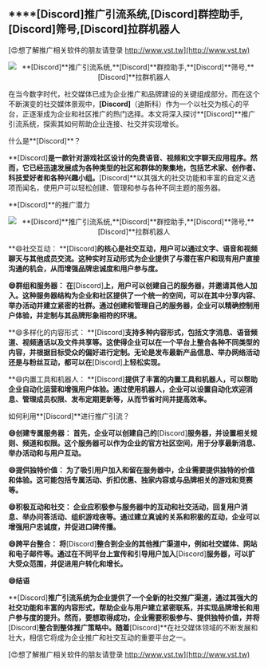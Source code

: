 ## ****[Discord]**推广引流系统,**[Discord]**群控助手,**[Discord]**筛号,**[Discord]**拉群机器人**

[😍想了解推广相关软件的朋友请登录 http://www.vst.tw](http://www.vst.tw)

 <center><img src="https://vst.tw/MP4/tuiguang/png/3.png" alt="**[Discord]**推广引流系统,**[Discord]**群控助手,**[Discord]**筛号,**[Discord]**拉群机器人"></center>

在当今数字时代，社交媒体已成为企业推广和品牌建设的关键组成部分。而在这个不断演变的社交媒体景观中，**[Discord]**（迪斯科）作为一个以社交为核心的平台，正逐渐成为企业和社区推广的热门选择。本文将深入探讨**[Discord]**推广引流系统，探索其如何帮助企业连接、社交并实现增长。

什么是**[Discord]**？

**[Discord]**是一款针对游戏社区设计的免费语音、视频和文字聊天应用程序。然而，它已经迅速发展成为各种类型的社区和群体的聚集地，包括艺术家、创作者、科技爱好者和各种兴趣小组。**[Discord]**以其强大的社交功能和丰富的自定义选项而闻名，使用户可以轻松创建、管理和参与各种不同主题的服务器。

**[Discord]**的推广潜力

 <center><img src="https://vst.tw/MP4/tuiguang/png/3.png" alt="**[Discord]**推广引流系统,**[Discord]**群控助手,**[Discord]**筛号,**[Discord]**拉群机器人"></center>

**😄社交互动： **[Discord]**的核心是社交互动，用户可以通过文字、语音和视频聊天与其他成员交流。这种实时互动形式为企业提供了与潜在客户和现有用户直接沟通的机会，从而增强品牌忠诚度和用户参与度。**

**😄群组和服务器： 在**[Discord]**上，用户可以创建自己的服务器，并邀请其他人加入。这种服务器结构为企业和社区提供了一个统一的空间，可以在其中分享内容、举办活动并建立紧密的社群。通过创建和管理自己的服务器，企业可以精确控制用户体验，并定制与其品牌形象相符的环境。**

**😄多样化的内容形式： **[Discord]**支持多种内容形式，包括文字消息、语音频道、视频通话以及文件共享等。这使得企业可以在一个平台上整合各种不同类型的内容，并根据目标受众的偏好进行定制。无论是发布最新产品信息、举办网络活动还是与粉丝互动，都可以在**[Discord]**上轻松实现。**

**😄内置工具和机器人： **[Discord]**提供了丰富的内置工具和机器人，可以帮助企业自动化运营和增强用户体验。通过使用机器人，企业可以设置自动化欢迎消息、管理成员权限、发布定期更新等，从而节省时间并提高效率。**

如何利用**[Discord]**进行推广引流？

**😄创建专属服务器： 首先，企业可以创建自己的**[Discord]**服务器，并设置相关规则、频道和权限。这个服务器可以作为企业的官方社区空间，用于分享最新消息、举办活动和与用户互动。**

**😄提供独特价值： 为了吸引用户加入和留在服务器中，企业需要提供独特的价值和体验。这可能包括专属活动、折扣优惠、独家内容或与品牌相关的游戏和竞赛等。**

**😄积极互动和社交： 企业应积极参与服务器中的互动和社交活动，回复用户消息、举办问答活动、组织游戏夜等。通过建立真诚的关系和积极的互动，企业可以增强用户忠诚度，并促进口碑传播。**

**😄跨平台整合： 将**[Discord]**整合到企业的其他推广渠道中，例如社交媒体、网站和电子邮件等。通过在不同平台上宣传和引导用户加入**[Discord]**服务器，可以扩大受众范围，并促进用户转化和增长。**

**😄结语**

**[Discord]**推广引流系统为企业提供了一个全新的社交推广渠道，通过其强大的社交功能和丰富的内容形式，帮助企业与用户建立紧密联系，并实现品牌增长和用户参与度的提升。然而，要想取得成功，企业需要积极参与、提供独特价值，并将**[Discord]**整合到整体推广策略中。随着**[Discord]**在社交媒体领域的不断发展和壮大，相信它将成为企业推广和社交互动的重要平台之一。

[😍想了解推广相关软件的朋友请登录 http://www.vst.tw](http://www.vst.tw)



